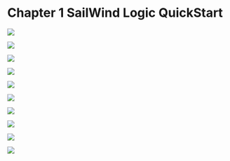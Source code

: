 # Chapter 1 SailWind Logic QuickStart

![](/pdf2img/logic/guide/c19/c19_page-0001.jpg)

![](/pdf2img/logic/guide/c19/c19_page-0002.jpg)

![](/pdf2img/logic/guide/c19/c19_page-0003.jpg)

![](/pdf2img/logic/guide/c19/c19_page-0004.jpg)

![](/pdf2img/logic/guide/c19/c19_page-0005.jpg)

![](/pdf2img/logic/guide/c19/c19_page-0006.jpg)

![](/pdf2img/logic/guide/c19/c19_page-0007.jpg)

![](/pdf2img/logic/guide/c19/c19_page-0008.jpg)

![](/pdf2img/logic/guide/c19/c19_page-0009.jpg)

![](/pdf2img/logic/guide/c19/c19_page-0010.jpg)
